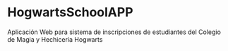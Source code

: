# HogwartsSchoolAPP
Aplicación Web para sistema de inscripciones de estudiantes del Colegio de Magia y Hechicería Hogwarts
